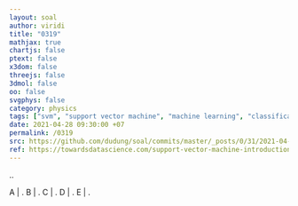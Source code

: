 ```yaml
---
layout: soal
author: viridi
title: "0319"
mathjax: true
chartjs: false
ptext: false
x3dom: false
threejs: false
3dmol: false
oo: false
svgphys: false
category: physics
tags: ["svm", "support vector machine", "machine learning", "classification", "fi3201", "2020-2"]
date: 2021-04-28 09:30:00 +07
permalink: /0319
src: https://github.com/dudung/soal/commits/master/_posts/0/31/2021-04-28-ml-svm-1.md
ref: https://towardsdatascience.com/support-vector-machine-introduction-to-machine-learning-algorithms-934a444fca47
---
```

..

A | .
B | .
C | .
D | .
E | .
